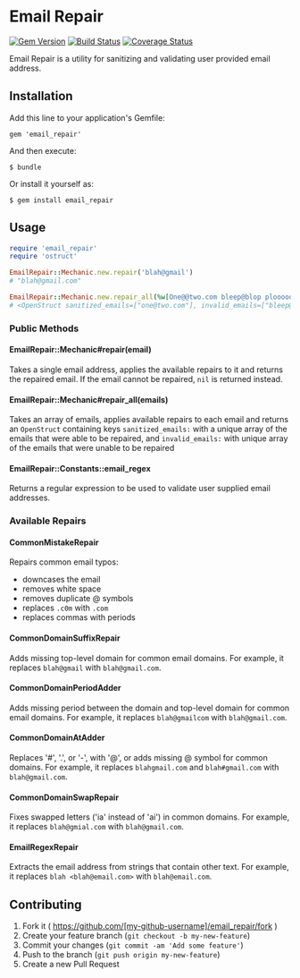 # Email Repair

[![Gem Version](https://badge.fury.io/rb/email_repair.svg)](http://badge.fury.io/rb/email_repair)
[![Build Status](https://travis-ci.org/ChalkSchools/email-repair.svg?branch=master)](https://travis-ci.org/ChalkSchools/email-repair)
[![Coverage Status](https://img.shields.io/coveralls/ChalkSchools/email-repair.svg)](https://coveralls.io/r/ChalkSchools/email-repair?branch=master)

Email Repair is a utility for sanitizing and validating user provided email
address.

## Installation

Add this line to your application's Gemfile:

    gem 'email_repair'

And then execute:

    $ bundle

Or install it yourself as:

    $ gem install email_repair

## Usage

```ruby
require 'email_repair'
require 'ostruct'

EmailRepair::Mechanic.new.repair('blah@gmail')
# "blah@gmail.com"

EmailRepair::Mechanic.new.repair_all(%w[One@@two.com bleep@blop plooooooop])
# <OpenStruct sanitized_emails=["one@two.com"], invalid_emails=["bleep@blop", "plooooooop"]>
```

### Public Methods

#### EmailRepair::Mechanic#repair(email)

Takes a single email address, applies the available repairs to it and returns
the repaired email. If the email cannot be repaired, `nil` is returned instead.

#### EmailRepair::Mechanic#repair_all(emails)

Takes an array of emails, applies available repairs to each email and returns an
`OpenStruct` containing keys `sanitized_emails:` with a unique array of the
emails that were able to be repaired, and `invalid_emails:` with unique array of
the emails that were unable to be repaired

#### EmailRepair::Constants::email_regex

Returns a regular expression to be used to validate user supplied email
addresses.

### Available Repairs

#### CommonMistakeRepair

Repairs common email typos:
* downcases the email
* removes white space
* removes duplicate @ symbols
* replaces `.c0m` with `.com`
* replaces commas with periods

#### CommonDomainSuffixRepair

Adds missing top-level domain for common email domains. For example, it replaces
`blah@gmail` with `blah@gmail.com`.

#### CommonDomainPeriodAdder

Adds missing period between the domain and top-level domain for  common email
domains. For example, it replaces `blah@gmailcom` with `blah@gmail.com`.

#### CommonDomainAtAdder

Replaces '#', '.', or '-', with '@', or adds missing @ symbol for common
domains. For example, it replaces `blahgmail.com` and `blah#gmail.com` with
`blah@gmail.com`.

#### CommonDomainSwapRepair

Fixes swapped letters ('ia' instead of 'ai') in common domains. For example, it
replaces `blah@gmial.com` with `blah@gmail.com`.

#### EmailRegexRepair

Extracts the email address from strings that contain other text. For example, it
replaces `blah <blah@email.com>` with `blah@email.com`.

## Contributing

1. Fork it ( https://github.com/[my-github-username]/email_repair/fork )
2. Create your feature branch (`git checkout -b my-new-feature`)
3. Commit your changes (`git commit -am 'Add some feature'`)
4. Push to the branch (`git push origin my-new-feature`)
5. Create a new Pull Request
